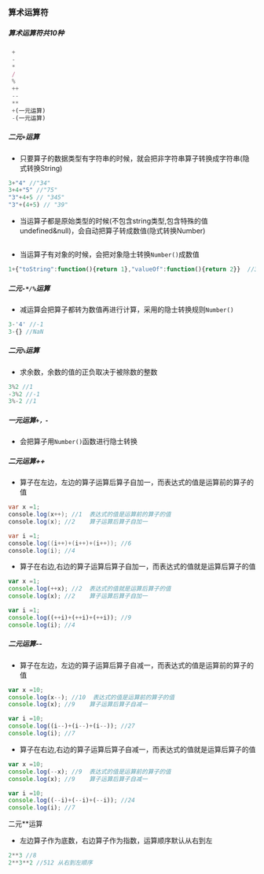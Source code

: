 ### 算术运算符

##### 算术运算符共10种

```javascript
 +
 -
 *
 /
 %
 ++
 --
 **
 +(一元运算)
 -(一元运算)
```

##### 二元``+``运算

* 只要算子的数据类型有字符串的时候，就会把非字符串算子转换成字符串(隐式转换String)

```javascript
3+"4" //"34"
3+4+"5" //"75"
"3"+4+5 // "345"
"3"+(4+5) // "39"
```

* 当运算子都是原始类型的时候(不包含string类型,包含特殊的值undefined&null)，会自动把算子转成数值(隐式转换Number)

```javascript

```

* 当运算子有对象的时候，会把对象隐士转换``Number()``成数值

```javascript
1+{"toString":function(){return 1},"valueOf":function(){return 2}} 	//3
```

##### 二元``-*/%``运算

* 减运算会把算子都转为数值再进行计算，采用的隐士转换规则``Number()``

```javascript
3-'4' //-1
3-{} //NaN
```

##### 二元``%``运算

* 求余数，余数的值的正负取决于被除数的整数

```javascript
3%2 //1
-3%2 //-1
3%-2 //1
```

##### 一元运算``+，-``

* 会把算子用``Number()``函数进行隐士转换

##### 二元运算++

* 算子在左边，左边的算子运算后算子自加一，而表达式的值是运算前的算子的值

```java
var x =1;
console.log(x++); //1  表达式的值是运算前的算子的值
console.log(x); //2    算子运算后算子自加一

var i =1;
console.log((i++)+(i++)+(i++)); //6
console.log(i); //4
```

* 算子在右边,右边的算子运算后算子自加一，而表达式的值就是运算后算子的值

```javascript
var x =1;
console.log(++x); //2  表达式的值就是运算后算子的值
console.log(x); //2    算子运算后算子自加一

var i =1;
console.log((++i)+(++i)+(++i)); //9
console.log(i); //4
```

##### 二元运算--

* 算子在左边，左边的算子运算后算子自减一，而表达式的值是运算前的算子的值

```javascript
var x =10;
console.log(x--); //10  表达式的值是运算前的算子的值
console.log(x); //9    算子运算后算子自减一

var i =10;
console.log((i--)+(i--)+(i--)); //27
console.log(i); //7
```

* 算子在右边,右边的算子运算后算子自减一，而表达式的值就是运算后算子的值

```javascript
var x =10;
console.log(--x); //9  表达式的值是运算前的算子的值
console.log(x); //9    算子运算后算子自减一

var i =10;
console.log((--i)+(--i)+(--i)); //24
console.log(i); //7
```

二元**运算

* 左边算子作为底数，右边算子作为指数，运算顺序默认从右到左

```javascript
2**3 //8
2**3**2 //512 从右到左顺序
```

